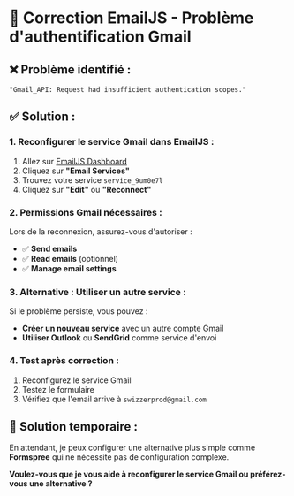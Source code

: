 # 🔧 Correction EmailJS - Problème d'authentification Gmail

## ❌ Problème identifié :
```
"Gmail_API: Request had insufficient authentication scopes."
```

## ✅ Solution :

### **1. Reconfigurer le service Gmail dans EmailJS** :
1. Allez sur [EmailJS Dashboard](https://dashboard.emailjs.com/)
2. Cliquez sur **"Email Services"**
3. Trouvez votre service `service_9um0e7l`
4. Cliquez sur **"Edit"** ou **"Reconnect"**

### **2. Permissions Gmail nécessaires** :
Lors de la reconnexion, assurez-vous d'autoriser :
- ✅ **Send emails**
- ✅ **Read emails** (optionnel)
- ✅ **Manage email settings**

### **3. Alternative : Utiliser un autre service** :
Si le problème persiste, vous pouvez :
- **Créer un nouveau service** avec un autre compte Gmail
- **Utiliser Outlook** ou **SendGrid** comme service d'envoi

### **4. Test après correction** :
1. Reconfigurez le service Gmail
2. Testez le formulaire
3. Vérifiez que l'email arrive à `swizzerprod@gmail.com`

## 🚀 Solution temporaire :
En attendant, je peux configurer une alternative plus simple comme **Formspree** qui ne nécessite pas de configuration complexe.

**Voulez-vous que je vous aide à reconfigurer le service Gmail ou préférez-vous une alternative ?**
